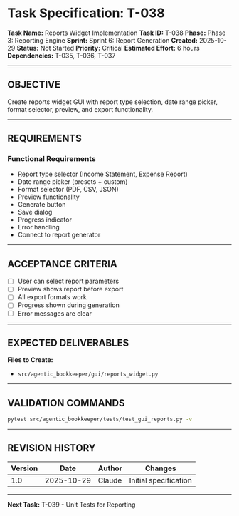 # Task Specification: T-038

**Task Name:** Reports Widget Implementation
**Task ID:** T-038
**Phase:** Phase 3: Reporting Engine
**Sprint:** Sprint 6: Report Generation
**Created:** 2025-10-29
**Status:** Not Started
**Priority:** Critical
**Estimated Effort:** 6 hours
**Dependencies:** T-035, T-036, T-037

---

## OBJECTIVE

Create reports widget GUI with report type selection, date range picker, format selector, preview, and export functionality.

---

## REQUIREMENTS

### Functional Requirements

- Report type selector (Income Statement, Expense Report)
- Date range picker (presets + custom)
- Format selector (PDF, CSV, JSON)
- Preview functionality
- Generate button
- Save dialog
- Progress indicator
- Error handling
- Connect to report generator

---

## ACCEPTANCE CRITERIA

- [ ] User can select report parameters
- [ ] Preview shows report before export
- [ ] All export formats work
- [ ] Progress shown during generation
- [ ] Error messages are clear

---

## EXPECTED DELIVERABLES

**Files to Create:**

- `src/agentic_bookkeeper/gui/reports_widget.py`

---

## VALIDATION COMMANDS

```bash
pytest src/agentic_bookkeeper/tests/test_gui_reports.py -v
```

---

## REVISION HISTORY

| Version | Date       | Author | Changes                    |
|---------|------------|--------|-----------------------------|
| 1.0     | 2025-10-29 | Claude | Initial specification       |

---

**Next Task:** T-039 - Unit Tests for Reporting
